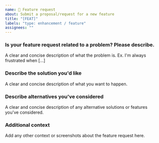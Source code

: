 ```yaml
---
name: 🚀 Feature request
about: Submit a proposal/request for a new feature
title: "[FEAT]"
labels: "type: enhancement / feature"
assignees: ""
---
```


### Is your feature request related to a problem? Please describe.

A clear and concise description of what the problem is. Ex. I'm always frustrated when [...]

### Describe the solution you'd like

A clear and concise description of what you want to happen.

### Describe alternatives you've considered

A clear and concise description of any alternative solutions or features you've considered.

### Additional context

Add any other context or screenshots about the feature request here.